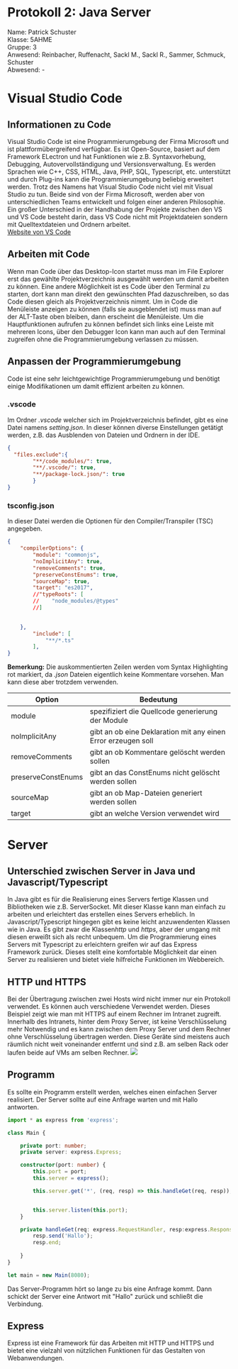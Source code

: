 # Protokoll 2: Java Server
Name: Patrick Schuster  
Klasse: 5AHME  
Gruppe: 3    
Anwesend: Reinbacher, Ruffenacht, Sackl M., Sackl R., Sammer, Schmuck, Schuster  
Abwesend: -

# Visual Studio Code
## Informationen zu Code
Visual Studio Code ist eine Programmierumgebung der Firma Microsoft und ist plattformübergreifend verfügbar. 
Es ist Open-Source, basiert auf dem Framework ELectron und hat Funktionen wie z.B. Syntaxvorhebung, Debugging, Autovervollständigung und Versionsverwaltung. 
Es werden Sprachen wie C++, CSS, HTML, Java, PHP, SQL, Typescript, etc. unterstützt und durch Plug-ins kann die Programmierumgebung beliebig erweitert werden.
Trotz des Namens hat Visual Studio Code nicht viel mit Visual Studio zu tun. Beide sind von der Firma Microsoft, 
werden aber von unterschiedlichen Teams entwickelt und folgen einer anderen Philosophie. Ein großer Unterschied in der Handhabung der Projekte
zwischen den VS und VS Code besteht darin, dass VS Code nicht mit Projektdateien sondern mit Quelltextdateien und Ordnern arbeitet.  
[Website von VS Code](https://code.visualstudio.com/)

## Arbeiten mit Code
Wenn man Code über das Desktop-Icon startet muss man im File Explorer erst das gewählte Projektverzeichnis ausgewählt werden um damit arbeiten zu können. Eine andere Möglichkeit ist es Code über den Terminal zu starten, dort kann man direkt den gewünschten Pfad dazuschreiben, so das Code diesen gleich als Projektverzeichnis nimmt.
Um in Code die Menüleiste anzeigen zu können (falls sie ausgeblendet ist) muss man auf der ALT-Taste oben bleiben, dann erscheint die Menüleiste.
Um die Hauptfunktionen aufrufen zu können befindet sich links eine Leiste mit mehreren Icons, über den Debugger Icon kann man auch auf den Terminal zugreifen ohne die Programmierumgebung verlassen zu müssen.

## Anpassen der Programmierumgebung
Code ist eine sehr leichtgewichtige Programmierumgebung und benötigt einige Modifikationen um damit effizient arbeiten zu können. 

### .vscode
Im Ordner *.vscode* welcher sich im Projektverzeichnis befindet, gibt es eine Datei namens *setting.json*.
In dieser können diverse Einstellungen getätigt werden, z.B. das Ausblenden von Dateien und Ordnern in der IDE.
```json
{
  "files.exclude":{
        "**/code_modules/": true,
        "**/.vscode/": true,
        "**/package-lock.json/": true
        }
}
```
### tsconfig.json
In dieser Datei werden die Optionen für den Compiler/Transpiler (TSC) angegeben.
```json 
{
    "compilerOptions": {
        "module": "commonjs",
        "noImplicitAny": true,
        "removeComments": true,
        "preserveConstEnums": true,
        "sourceMap": true,
        "target": "es2017",
        //"typeRoots": [
        //    "node_modules/@types"
        //]
           

    },
        "include": [
            "**/*.ts"
        ],
}  
```
**Bemerkung:** Die auskommentierten Zeilen werden vom Syntax Highlighting rot markiert, 
da *.json* Dateien eigentlich keine Kommentare vorsehen. Man kann diese aber trotzdem verwenden.

Option | Bedeutung  
---- | ---------  
module | spezifiziert die Quellcode generierung der Module  
noImplicitAny | gibt an ob eine Deklaration mit any einen Error erzeugen soll  
removeComments | gibt an ob Kommentare gelöscht werden sollen  
preserveConstEnums | gibt an das ConstEnums nicht gelöscht werden sollen 
sourceMap |   gibt an ob Map-Dateien generiert werden sollen
target | gibt an welche Version verwendet wird

# Server
## Unterschied zwischen Server in Java und Javascript/Typescript
In Java gibt es für die Realisierung eines Servers fertige Klassen und Bibliotheken wie z.B. ServerSocket. Mit dieser Klasse kann man einfach zu arbeiten und erleichtert das erstellen eines Servers erheblich.
In Javascript/Typescript hingegen gibt es keine leicht anzuwendenten Klassen wie in Java. Es gibt zwar die Klassen*http* und *https*, aber der umgang mit diesen erweißt sich als recht unbequem.
Um die Programmierung eines Servers mit Typescript zu erleichtern greifen wir auf das Express Framework zurück. Dieses stellt eine komfortable Möglichkeit dar einen Server zu realisieren und bietet viele hilfreiche Funktionen im Webbereich.
## HTTP und HTTPS
Bei der Übertragung zwischen zwei Hosts wird nicht immer nur ein Protokoll verwendet. Es können auch verschiedene Verwendet werden. 
Dieses Beispiel zeigt wie man mit HTTPS auf einem Rechner im Intranet zugreift. Innerhalb des Intranets, hinter dem Proxy Server, ist keine Verschlüsselung mehr Notwendig und es kann zwischen dem Proxy Server und dem Rechner ohne Verschlüsselung übertragen werden. Diese Geräte sind meistens auch räumlich nicht weit voneinander entfernt und sind z.B. am selben Rack oder laufen beide auf VMs am selben Rechner.
![](https://github.com/suspam14/la1/blob/master/Intranet_https.svg)
## Programm
Es sollte ein Programm erstellt werden, welches einen einfachen Server realisiert. Der Server sollte auf eine Anfrage warten und mit Hallo antworten.
```typescript  
import * as express from 'express';

class Main {

    private port: number;
    private server: express.Express;

    constructor(port: number) {
        this.port = port;
        this.server = express();

        this.server.get('*', (req, resp) => this.handleGet(req, resp));


        this.server.listen(this.port);
    }

    private handleGet(req: express.RequestHandler, resp:express.Response) {
        resp.send('Hallo');
        resp.end;
     
    }
}

let main = new Main(8080);  
```
Das Server-Programm hört so lange zu bis eine Anfrage kommt. Dann schickt der Server eine Antwort mit "Hallo" zurück und schließt die Verbindung.
## Express 
Express ist eine Framework für das Arbeiten mit HTTP und HTTPS und bietet eine vielzahl von nützlichen Funktionen für das Gestalten von Webanwendungen.

